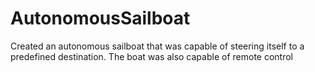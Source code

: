 # AutonomousSailboat
Created an autonomous sailboat that was capable of steering itself to a predefined destination. The boat was also capable of remote control
